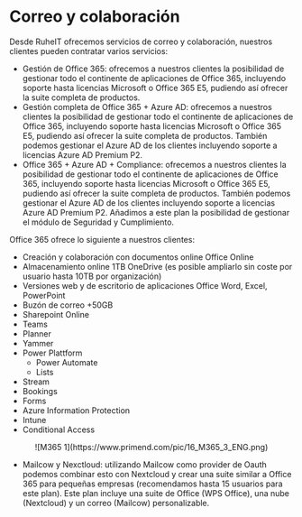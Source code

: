 # Correo y colaboración

Desde RuheIT ofrecemos servicios de correo y colaboración, nuestros clientes pueden contratar varios servicios:

* Gestión de Office 365: ofrecemos a nuestros clientes la posibilidad de gestionar todo el continente de aplicaciones de Office 365, incluyendo soporte hasta licencias Microsoft o Office 365 E5, pudiendo así ofrecer la suite completa de productos.
* Gestión completa de Office 365 + Azure AD: ofrecemos a nuestros clientes la posibilidad de gestionar todo el continente de aplicaciones de Office 365, incluyendo soporte hasta licencias Microsoft o Office 365 E5, pudiendo así ofrecer la suite completa de productos. También podemos gestionar el Azure AD de los clientes incluyendo soporte a licencias Azure AD Premium P2.
* Office 365 + Azure AD + Compliance: ofrecemos a nuestros clientes la posibilidad de gestionar todo el continente de aplicaciones de Office 365, incluyendo soporte hasta licencias Microsoft o Office 365 E5, pudiendo así ofrecer la suite completa de productos. También podemos gestionar el Azure AD de los clientes incluyendo soporte a licencias Azure AD Premium P2. Añadimos a este plan la posibilidad de gestionar el módulo de Seguridad y Cumplimiento.

Office 365 ofrece lo siguiente a nuestros clientes:

* Creación y colaboración con documentos online Office Online
* Almacenamiento online 1TB OneDrive (es posible ampliarlo sin coste por usuario hasta 10TB por organización)
* Versiones web y de escritorio de aplicaciones Office Word, Excel, PowerPoint
* Buzón de correo +50GB
* Sharepoint Online
* Teams
* Planner
* Yammer
* Power Plattform
    * Power Automate
    * Lists
* Stream
* Bookings
* Forms
* Azure Information Protection
* Intune
* Conditional Access

<center>
![M365 1](https://www.primend.com/pic/16_M365_3_ENG.png)
</center>



* Mailcow y Nexctloud: utilizando Mailcow como provider de Oauth podemos combinar esto con Nextcloud y crear una suite similar a Office 365 para pequeñas empresas (recomendamos hasta 15 usuarios para este plan). Este plan incluye una suite de Office (WPS Office), una nube (Nextcloud) y un correo (Mailcow) personalizable.

